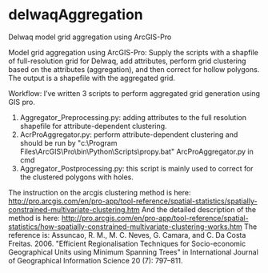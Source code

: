 # delwaqAggregation
Delwaq model grid aggregation using ArcGIS-Pro

Model grid aggregation using ArcGIS-Pro:
Supply the scripts with a shapfile of full-resolution grid for Delwaq, add attributes, perform grid clustering based on the attributes (aggregation), and then correct for 
hollow polygons. 
The output is a shapefile with the aggregated grid. 

Workflow:
I’ve written 3 scripts to perform aggregated grid generation using GIS pro. 
1)	Aggregator_Preprocessing.py: adding attributes to the full resolution shapefile for attribute-dependent clustering. 
2)	AcrProAggregator.py: perform attribute-dependent clustering and should be run by
"c:\Program Files\ArcGIS\Pro\bin\Python\Scripts\propy.bat" ArcProAggregator.py in cmd
3)	Aggregator_Postprocessing.py: this script is mainly used to correct for the clustered polygons with holes. 
 
The instruction on the arcgis clustering method is here:
http://pro.arcgis.com/en/pro-app/tool-reference/spatial-statistics/spatially-constrained-multivariate-clustering.htm
And the detailed description of the method is here:
http://pro.arcgis.com/en/pro-app/tool-reference/spatial-statistics/how-spatially-constrained-multivariate-clustering-works.htm
The reference is: 
Assuncao, R. M., M. C. Neves, G. Camara, and C. Da Costa Freitas. 2006. "Efficient Regionalisation Techniques for Socio-economic Geographical Units using Minimum Spanning Trees" in International Journal of Geographical Information Science 20 (7): 797–811.
